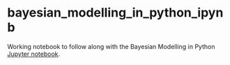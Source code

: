 # bayesian_modelling_in_python_ipynb
Working notebook to follow along with the Bayesian Modelling in Python [Jupyter notebook](https://github.com/ryan-brunet/Bayesian-Modelling-in-Python). 
